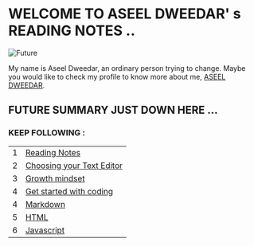 # WELCOME TO ASEEL DWEEDAR' s READING NOTES ..
![Future](https://res.cloudinary.com/karl-tech/image/upload/v1504037663/ethereum-coffee-roach_aajijn.jpg)



My name is Aseel Dweedar, an ordinary person trying to change.
Maybe you would like to check my profile to know more about me, [ASEEL DWEEDAR](https://github.com/Aseel-Dweedar).

## FUTURE SUMMARY JUST DOWN HERE ...
### KEEP FOLLOWING :


|||
|--|--|
|1|[Reading Notes](https://aseel-dweedar.github.io/reading-notes/)|
|2|  [Choosing your Text Editor](https://aseel-dweedar.github.io/reading-notes/choosing-a-text-editor)|
|3|[Growth mindset](https://aseel-dweedar.github.io/reading-notes/growth-mindset)|
|4|[Get started with coding](https://aseel-dweedar.github.io/reading-notes/get-started-with-coding)|
|4|[Markdown](https://aseel-dweedar.github.io/reading-notes/Markdown)|
|5|[HTML](https://aseel-dweedar.github.io/reading-notes/html)|
|6|[Javascript](https://aseel-dweedar.github.io/reading-notes/javascript)|



